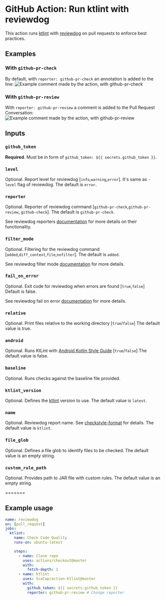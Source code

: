 # GitHub Action: Run ktlint with reviewdog

This action runs [ktlint](https://ktlint.github.io/) with
[reviewdog](https://github.com/reviewdog/reviewdog) on pull requests
to enforce best practices.

## Examples

### With `github-pr-check`

By default, with `reporter: github-pr-check` an annotation is added to
the line:
![Example comment made by the action, with github-pr-check](./github-pr-check.png)

### With `github-pr-review`

With `reporter: github-pr-review` a comment is added to
the Pull Request Conversation:
![Example comment made by the action, with github-pr-review](./github-pr-review.png)

## Inputs

### `github_token`

**Required**. Must be in form of `github_token: ${{ secrets.github_token }}`.

### `level`

Optional. Report level for reviewdog [`info`,`warning`,`error`].
It's same as `-level` flag of reviewdog.
The default is `error`.

### `reporter`

Optional. Reporter of reviewdog command [`github-pr-check`,`github-pr-review`, `github-check`].
The default is `github-pr-check`.

See reviewdog reporters [documentation](https://github.com/reviewdog/reviewdog/tree/master#exit-codes) 
for more details on their functionality.

### `filter_mode`

Optional. Filtering for the reviewdog command [`added`,`diff_context`,`file`,`nofilter`].
The default is `added`.

See reviewdog filter mode [documentation](https://github.com/reviewdog/reviewdog/tree/master#filter-mode) for more details.

### `fail_on_error`

Optional. Exit code for reviewdog when errors are found [`true`,`false`] 
Default is false.

See reviewdog fail on error [documentation](https://github.com/reviewdog/reviewdog/tree/master#exit-codes) for more details.

### `relative`

Optional. Print files relative to the working directory [`true`/`false`]
The default value is true.

### `android`

Optional. Runs KtLint with [Android Kotlin Style Guide](https://android.github.io/kotlin-guides/style.html) [`true`/`false`]
The default value is false.

### `baseline`

Optional. Runs checks against the baseline file provided.

### `ktlint_version`

Optional. Defines the [ktlint](https://ktlint.github.io/) version to use.
The default value is `latest`.

### `name`

Optional. Reviewdog report name. See [checkstyle-format](https://github.com/reviewdog/reviewdog/tree/master#checkstyle-format) for details.
The default value is `ktlint`.

### `file_glob`

Optional. Defines a file glob to identify files to be checked.
The default value is an empty string.

### `custom_rule_path`

Optional. Provides path to JAR file with custom rules. The default value is an empty string.

=======
## Example usage

```yml
name: reviewdog
on: [pull_request]
jobs:
  ktlint:
    name: Check Code Quality
    runs-on: ubuntu-latest

    steps:
      - name: Clone repo
        uses: actions/checkout@master
        with:
          fetch-depth: 1
      - name: ktlint
        uses: ScaCap/action-ktlint@master
        with:
          github_token: ${{ secrets.github_token }}
          reporter: github-pr-review # Change reporter
```
